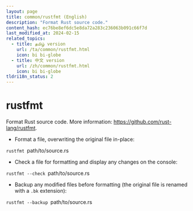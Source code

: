 ```yaml
---
layout: page
title: common/rustfmt (English)
description: "Format Rust source code."
content_hash: ec76be8ef6dc5e8da72a283c236063b091c66f7d
last_modified_at: 2024-02-15
related_topics:
  - title: தமிழ் version
    url: /ta/common/rustfmt.html
    icon: bi bi-globe
  - title: 中文 version
    url: /zh/common/rustfmt.html
    icon: bi bi-globe
tldri18n_status: 2
---
```

# rustfmt

Format Rust source code.
More information: <https://github.com/rust-lang/rustfmt>.

- Format a file, overwriting the original file in-place:

`rustfmt `<span class="tldr-var badge badge-pill bg-dark-lm bg-white-dm text-white-lm text-dark-dm font-weight-bold">path/to/source.rs</span>

- Check a file for formatting and display any changes on the console:

`rustfmt --check `<span class="tldr-var badge badge-pill bg-dark-lm bg-white-dm text-white-lm text-dark-dm font-weight-bold">path/to/source.rs</span>

- Backup any modified files before formatting (the original file is renamed with a `.bk` extension):

`rustfmt --backup `<span class="tldr-var badge badge-pill bg-dark-lm bg-white-dm text-white-lm text-dark-dm font-weight-bold">path/to/source.rs</span>
